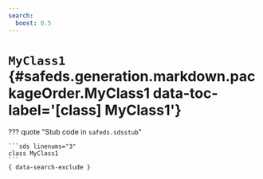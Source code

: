```yaml
---
search:
  boost: 0.5
---
```


[//]: # (DO NOT EDIT THIS FILE DIRECTLY. Instead, edit the corresponding stub file and execute `npm run docs:api`.)

# <code class="doc-symbol doc-symbol-class"></code> `MyClass1` {#safeds.generation.markdown.packageOrder.MyClass1 data-toc-label='[class] MyClass1'}

??? quote "Stub code in `safeds.sdsstub`"

    ```sds linenums="3"
    class MyClass1
    ```
    { data-search-exclude }
